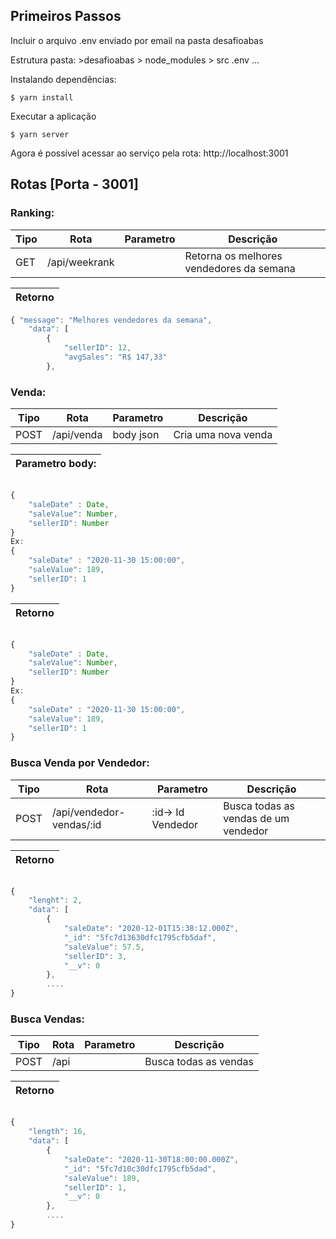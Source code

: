 ## Primeiros Passos
 Incluir o arquivo .env enviado por email na pasta desafioabas
 
 Estrutura pasta:
 	>desafioabas
 		> node_modules
		 > src
		  .env
		  ...
 
 Instalando dependências:
 
`$ yarn install `

Executar a aplicação

`$ yarn server`

Agora é possível acessar ao serviço pela rota: http://localhost:3001

## Rotas [Porta - 3001]
### Ranking:  
|Tipo|Rota|Parametro|Descrição|
| -------- | -------- | -------- |-------- |
|GET|/api/weekrank||Retorna os melhores vendedores da semana|

|Retorno|
| -------- |
```javascript
{ "message": "Melhores vendedores da semana",
    "data": [
        {
            "sellerID": 12,
            "avgSales": "R$ 147,33"
        },
```
### Venda:  
|Tipo|Rota|Parametro|Descrição|
| -------- | -------- | -------- |-------- |
|POST|/api/venda|body json|Cria uma nova venda|

|Parametro body:|
|-------|
```javascript

{
    "saleDate" : Date,
    "saleValue": Number,
    "sellerID": Number
}
Ex:
{
    "saleDate" : "2020-11-30 15:00:00",
    "saleValue": 189,
    "sellerID": 1
}
```

|Retorno|
|-------|
```javascript

{
    "saleDate" : Date,
    "saleValue": Number,
    "sellerID": Number
}
Ex:
{
    "saleDate" : "2020-11-30 15:00:00",
    "saleValue": 189,
    "sellerID": 1
}
```

### Busca Venda por Vendedor:  
|Tipo|Rota|Parametro|Descrição|
| -------- | -------- | -------- |-------- |
|POST|/api/vendedor-vendas/:id|:id-> Id Vendedor|Busca todas as vendas de um vendedor|

|Retorno|
|-------|
```javascript

{
    "lenght": 2,
    "data": [
        {
            "saleDate": "2020-12-01T15:38:12.000Z",
            "_id": "5fc7d13630dfc1795cfb5daf",
            "saleValue": 57.5,
            "sellerID": 3,
            "__v": 0
        },
        ....
}
```

### Busca Vendas:  
|Tipo|Rota|Parametro|Descrição|
| -------- | -------- | -------- |-------- |
|POST|/api||Busca todas as vendas|

|Retorno|
|-------|
```javascript

{
    "length": 16,
    "data": [
        {
            "saleDate": "2020-11-30T18:00:00.000Z",
            "_id": "5fc7d10c30dfc1795cfb5dad",
            "saleValue": 189,
            "sellerID": 1,
            "__v": 0
        },
        ....
}
```
